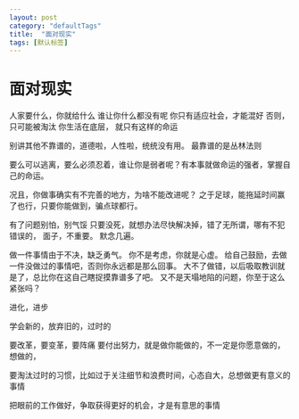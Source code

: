 ```yaml
---
layout: post
category: "defaultTags"
title:  "面对现实"
tags: [默认标签]
---
```

# 面对现实

人家要什么，你就给什么
谁让你什么都没有呢
你只有适应社会，才能混好
否则，只可能被淘汰
你生活在底层， 就只有这样的命运

别讲其他不靠谱的，道德啦，人性啦，统统没有用。
最靠谱的是丛林法则

要么可以逃离，要么必须忍着，谁让你是弱者呢？有本事就做命运的强者，掌握自己的命运。

况且，你做事确实有不完善的地方，为啥不能改进呢？
之于足球，能拖延时间赢了也行，只要你能做到，骗点球都行。


有了问题别怕，别气馁
只要没死，就想办法尽快解决掉，错了无所谓，哪有不犯错误的，
面子，不重要。
默念几遍。

做一件事情由于不决，缺乏勇气。
你不是考虑，你就是心虚。
给自己鼓励，去做一件没做过的事情吧，否则你永远都是那么回事。
大不了做错，以后吸取教训就是了，总比你在这自己瞎捉摸靠谱多了吧。
又不是天塌地陷的问题，你至于这么紧张吗？


进化，进步

学会新的，放弃旧的，过时的

要改革，要变革，要阵痛
要付出努力，就是做你能做的，不一定是你愿意做的，想做的，

要淘汰过时的习惯，比如过于关注细节和浪费时间，心态自大，总想做更有意义的事情

把眼前的工作做好，争取获得更好的机会，才是有意思的事情
